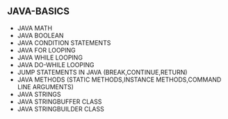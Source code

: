 ## JAVA-BASICS
* JAVA MATH        
* JAVA BOOLEAN   
* JAVA CONDITION STATEMENTS    
* JAVA FOR LOOPING        
* JAVA WHILE LOOPING      
* JAVA DO-WHILE LOOPING  
* JUMP STATEMENTS IN JAVA (BREAK,CONTINUE,RETURN)   
* JAVA METHODS (STATIC METHODS,INSTANCE METHODS,COMMAND LINE ARGUMENTS)
* JAVA STRINGS    
* JAVA STRINGBUFFER CLASS 
* JAVA STRINGBUILDER CLASS   
         
   
  
 
